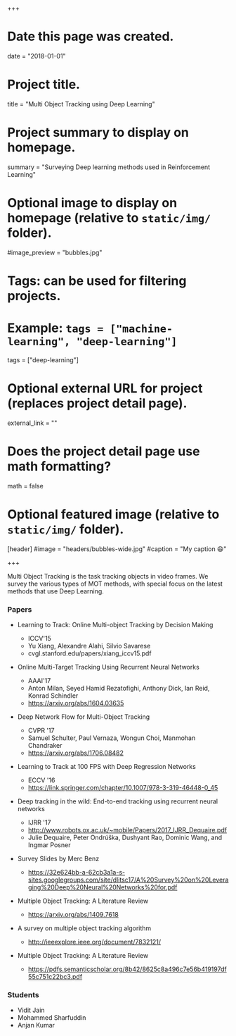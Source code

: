 +++
# Date this page was created.
date = "2018-01-01"

# Project title.
title = "Multi Object Tracking using Deep Learning"

# Project summary to display on homepage.
summary = "Surveying Deep learning methods used in Reinforcement Learning"

# Optional image to display on homepage (relative to `static/img/` folder).
#image_preview = "bubbles.jpg"

# Tags: can be used for filtering projects.
# Example: `tags = ["machine-learning", "deep-learning"]`
tags = ["deep-learning"]

# Optional external URL for project (replaces project detail page).
external_link = ""

# Does the project detail page use math formatting?
math = false

# Optional featured image (relative to `static/img/` folder).
[header]
#image = "headers/bubbles-wide.jpg"
#caption = "My caption :smile:"

+++

Multi Object Tracking is the task tracking objects in video frames. We survey the various types of MOT methods, with special focus on the latest methods that use Deep Learning.


### Papers

-  Learning to Track: Online Multi-object Tracking by Decision Making
    - ICCV'15
    - Yu Xiang, Alexandre Alahi, Silvio Savarese
    - cvgl.stanford.edu/papers/xiang_iccv15.pdf


-  Online Multi-Target Tracking Using Recurrent Neural Networks
    - AAAI'17
    - Anton Milan, Seyed Hamid Rezatofighi, Anthony Dick, Ian Reid, Konrad Schindler
    - https://arxiv.org/abs/1604.03635


-  Deep Network Flow for Multi-Object Tracking
    - CVPR '17
    - Samuel Schulter, Paul Vernaza, Wongun Choi, Manmohan Chandraker
    - https://arxiv.org/abs/1706.08482


- Learning to Track at 100 FPS with Deep Regression Networks
    - ECCV '16
    - https://link.springer.com/chapter/10.1007/978-3-319-46448-0_45


- Deep tracking in the wild: End-to-end tracking using recurrent neural networks
    - IJRR '17
    - http://www.robots.ox.ac.uk/~mobile/Papers/2017_IJRR_Dequaire.pdf
    - Julie Dequaire, Peter Ondrúška, Dushyant Rao, Dominic Wang, and Ingmar Posner


- Survey Slides by Merc Benz
    - https://32e624bb-a-62cb3a1a-s-sites.googlegroups.com/site/dlitsc17/A%20Survey%20on%20Leveraging%20Deep%20Neural%20Networks%20for.pdf


-  Multiple Object Tracking: A Literature Review
    - https://arxiv.org/abs/1409.7618


-  A survey on multiple object tracking algorithm 
    - http://ieeexplore.ieee.org/document/7832121/

-  Multiple Object Tracking: A Literature Review
    - https://pdfs.semanticscholar.org/8b42/8625c8a496c7e56b419197df55c751c22bc3.pdf





### Students
- Vidit Jain
- Mohammed Sharfuddin
- Anjan Kumar



